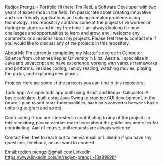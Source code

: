 Redjon Prengzi - Portfolio
Hi there! I'm Redi, a Software Developer with two years of experience in the field. I'm passionate about creating innovative and user-friendly applications and solving complex problems using technology. This repository contains some of the projects I've worked on during my studies and in my free time.
I am always looking for new challenges and opportunities to learn and grow, and I welcome any comments or questions about my projects. 
Please feel free to contact me if you would like to discuss any of the projects in this repository.

About Me
I'm currently completing my Master's degree in Computer Science from Johannes Kepler University in Linz, Austria. 
I specialize in Java and JavaScript and have experience working with various frameworks and platforms. 
Besides coding, I enjoy reading, watching movies, playing the guitar, and exploring new places.

Projects
Here are some of the projects you can find in this repository:

Todo App: A simple todo app built using React and Redux.
Calculator: A basic calculator built using Java Swing to practice GUI development. 
In the future, I plan to add more functionalities, such as a converter between basic units (kg to gram and so on).

Contributing
If you are interested in contributing to any of the projects in this repository, please contact me to learn about the guidelines and rules for contributing. 
And of course, pull requests are always welcome!

Contact
Feel free to reach out to me via email or LinkedIn if you have any questions, feedback, or just want to connect:

Email: redjon.prengzi@gmail.com
LinkedIn: https://www.linkedin.com/in/redjon-prengzi-18a8989b/
